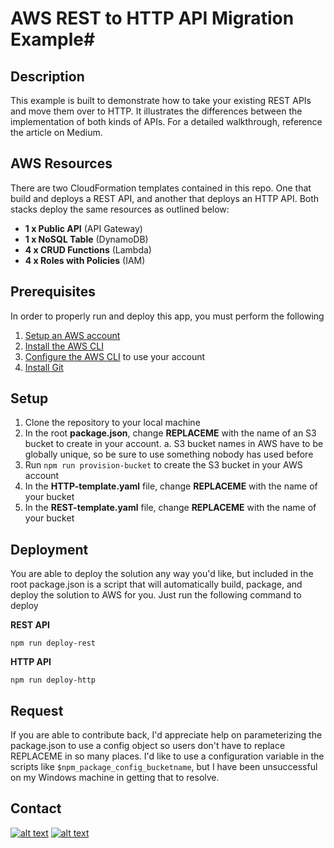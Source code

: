 # AWS REST to HTTP API Migration Example#
## Description ##
This example is built to demonstrate how to take your existing REST APIs and move them over to HTTP. It illustrates the differences between the implementation of both kinds of APIs. For a detailed walkthrough, reference the article on Medium.

## AWS Resources ##
There are two CloudFormation templates contained in this repo. One that build and deploys a REST API, and another that deploys an HTTP API. Both stacks deploy the same resources as outlined below:

* **1 x Public API** (API Gateway)
* **1 x NoSQL Table** (DynamoDB)
* **4 x CRUD Functions** (Lambda)
* **4 x Roles with Policies** (IAM)

## Prerequisites ##
In order to properly run and deploy this app, you must perform the following
1. [Setup an AWS account](https://aws.amazon.com/premiumsupport/knowledge-center/create-and-activate-aws-account/)
2. [Install the AWS CLI](https://docs.aws.amazon.com/cli/latest/userguide/install-cliv2.html)
3. [Configure the AWS CLI](https://docs.aws.amazon.com/cli/latest/userguide/cli-chap-configure.html) to use your account
6. [Install Git](https://git-scm.com/downloads)

## Setup ##
1. Clone the repository to your local machine
2. In the root **package.json**, change **REPLACEME** with the name of an S3 bucket to create in your account.
  a. S3 bucket names in AWS have to be globally unique, so be sure to use something nobody has used before
3. Run `npm run provision-bucket` to create the S3 bucket in your AWS account
4. In the **HTTP-template.yaml** file, change **REPLACEME** with the name of your bucket
5. In the **REST-template.yaml** file, change **REPLACEME** with the name of your bucket

## Deployment ##
You are able to deploy the solution any way you'd like, but included in the root package.json is a script that will automatically build, package, and deploy the solution to AWS for you. Just run the following command to deploy

**REST API**
```
npm run deploy-rest
```

**HTTP API**
```
npm run deploy-http
```

## Request ##
If you are able to contribute back, I'd appreciate help on parameterizing the package.json to use a config object so users don't have to replace REPLACEME in so many places. I'd like to use a configuration variable in the scripts like `$npm_package_config_bucketname`, but I have been unsuccessful on my Windows machine in getting that to resolve.

## Contact ##
[![alt text][1.1]][1] [![alt text][2.1]][2]

[1.1]: http://i.imgur.com/tXSoThF.png (twitter icon with padding)
[2.1]: http://i.imgur.com/0o48UoR.png (github icon with padding)

[1]: http://www.twitter.com/allenheltondev
[2]: http://www.github.com/allenheltondev
